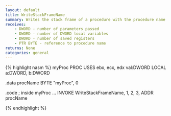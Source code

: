 ```yaml
---
layout: default
title: WriteStackFrameName
summary: Writes the stack frame of a procedure with the procedure name.
receives: 
    - DWORD - number of parameters passed
    - DWORD - number of DWORD local variables
    - DWORD - number of saved registers
    - PTR BYTE - reference to procedure name
returns: None
categories: general
---
```

{% highlight nasm %}
myProc PROC USES ebx, ecx, edx
    val:DWORD
    LOCAL a:DWORD, b:DWORD

.data
procName BYTE "myProc", 0

.code
; inside myProc ...
INVOKE WriteStackFrameName, 1, 2, 3, ADDR procName

{% endhighlight %}